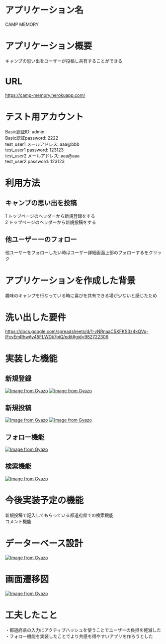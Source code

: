 # アプリケーション名
CAMP MEMORY

# アプリケーション概要
キャンプの思い出をユーザーが投稿し共有することができる

# URL
https://camp-memory.herokuapp.com/

# テスト用アカウント
Basic認証ID: admin<br>
Basic認証password: 2222<br>
test_user1 メールアドレス: aaa@bbb<br>
test_user1 password: 123123<br>
test_user2 メールアドレス: aaa@aaa<br>
test_user2 password: 123123<br>

# 利用方法
## キャンプの思い出を投稿
1 トップページのヘッダーから新規登録をする<br>
2 トップページのヘッダーから新規投稿をする

## 他ユーザーーのフォロー
他ユーザーをフォローしたい時はユーザー詳細画面上部のフォローするをクリック

# アプリケーションを作成した背景
趣味のキャンプを行なっている時に喜びを共有できる場が少ないと感じたため

# 洗い出した要件
https://docs.google.com/spreadsheets/d/1-vNRnaaC5XFKS3z4kQVg-IFcvEmRhwAy45FLWDk7piQ/edit#gid=982722306

# 実装した機能
## 新規登録
[![Image from Gyazo](https://i.gyazo.com/35c46820ea64350ce5826ddf5cbe5c81.gif)](https://gyazo.com/35c46820ea64350ce5826ddf5cbe5c81)
[![Image from Gyazo](https://i.gyazo.com/7cdad22a3d11836545930b31ac301e98.gif)](https://gyazo.com/7cdad22a3d11836545930b31ac301e98)

## 新規投稿
[![Image from Gyazo](https://i.gyazo.com/d827abdb417e90efe60451ff0de8e679.gif)](https://gyazo.com/d827abdb417e90efe60451ff0de8e679)
[![Image from Gyazo](https://i.gyazo.com/9a9f23eadf036912e7daf18fe23d40cb.gif)](https://gyazo.com/9a9f23eadf036912e7daf18fe23d40cb)

## フォロー機能
[![Image from Gyazo](https://i.gyazo.com/f68da357c21559b1ab590a81f5b14ab0.gif)](https://gyazo.com/f68da357c21559b1ab590a81f5b14ab0)

## 検索機能
[![Image from Gyazo](https://i.gyazo.com/3dea5c8f17259b7206686527636e70ca.gif)](https://gyazo.com/3dea5c8f17259b7206686527636e70ca)

# 今後実装予定の機能
新規投稿で記入してもらっている都道府県での検索機能<br>
コメント機能

# データーベース設計
[![Image from Gyazo](https://i.gyazo.com/208a8ef6dd62da689f1a6827d8ac3213.png)](https://gyazo.com/208a8ef6dd62da689f1a6827d8ac3213)

# 画面遷移図
[![Image from Gyazo](https://i.gyazo.com/bbd0cc1a28a7fe7dcad262a150dc2de3.png)](https://gyazo.com/bbd0cc1a28a7fe7dcad262a150dc2de3)

# 工夫したこと
・都道府県の入力にアクティブハッシュを使うことでユーザーの負担を軽減した<br>
・フォロー機能を実装したことでより共感を得やすいアプリを作ろうとした